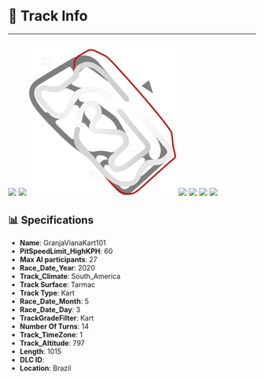 # 🏁 Track Info

---
![](image_1.jpg)
![](image_2.jpg)
![](image_3.jpg)
![](image_4.jpg)
![](image_5.jpg)
![](image_6.jpg)
![](image_7.jpg)
---

## 📊 Specifications

- **Name**: GranjaVianaKart101
- **PitSpeedLimit_HighKPH**: 60
- **Max AI participants**: 27
- **Race_Date_Year**: 2020
- **Track_Climate**: South_America
- **Track Surface**: Tarmac
- **Track Type**: Kart
- **Race_Date_Month**: 5
- **Race_Date_Day**: 3
- **TrackGradeFilter**: Kart
- **Number Of Turns**: 14
- **Track_TimeZone**: 1
- **Track_Altitude**: 797
- **Length**: 1015
- **DLC ID**: 
- **Location**: Brazil
